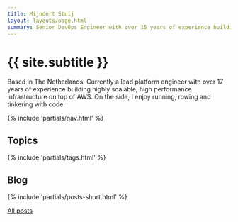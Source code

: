```yaml
---
title: Mijndert Stuij
layout: layouts/page.html
summary: Senior DevOps Engineer with over 15 years of experience building highly scalable, high performance infrastructure on top of AWS.
---
```


# {{ site.subtitle }}

Based in The Netherlands. Currently a lead platform engineer with over 17 years of experience building highly scalable, high performance infrastructure on top of AWS. On the side, I enjoy running, rowing and tinkering with code.

{% include 'partials/nav.html' %}

## Topics

{% include 'partials/tags.html' %}

## Blog

{% include 'partials/posts-short.html' %}

[All posts](/blog)
